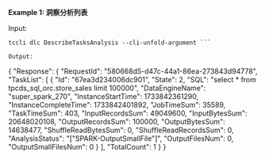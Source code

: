 **Example 1: 洞察分析列表**



Input: 

```
tccli dlc DescribeTasksAnalysis --cli-unfold-argument ```

Output: 
```
{
    "Response": {
        "RequestId": "580668d5-d47c-44a1-86ea-273843d94778",
        "TaskList": [
            {
                "Id": "67ea3d234006dc901",
                "State": 2,
                "SQL": "select * from tpcds_sql_orc.store_sales limit 100000",
                "DataEngineName": "super_spark_270",
                "InstanceStartTime": 1733842361290,
                "InstanceCompleteTime": 1733842401892,
                "JobTimeSum": 35589,
                "TaskTimeSum": 403,
                "InputRecordsSum": 49049600,
                "InputBytesSum": 20648020108,
                "OutputRecordsSum": 100000,
                "OutputBytesSum": 14638477,
                "ShuffleReadBytesSum": 0,
                "ShuffleReadRecordsSum": 0,
                "AnalysisStatus": "[\"SPARK-OutputSmallFile\"]",
                "OutputFilesNum": 0,
                "OutputSmallFilesNum": 0
            }
        ],
        "TotalCount": 1
    }
}
```


